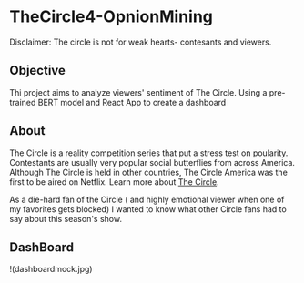 # TheCircle4-OpnionMining

Disclaimer:
The circle is not for weak hearts- contesants and viewers.

## Objective
Thi project aims to analyze viewers' sentiment of The Circle. Using a pre-trained BERT model and React App to create a dashboard
## About 
The Circle is a reality competition series that put a stress test on poularity. Contestants are usually very popular social butterflies from across America. Although The Circle is held in other countries, The Circle America was the first to be aired on Netflix. Learn more about [The Circle](https://en.wikipedia.org/wiki/The_Circle_(American_TV_series)).

As a die-hard fan of the Circle ( and highly emotional viewer when one of my favorites gets blocked) I wanted to know what other Circle fans had to say about this season's show. 

## DashBoard

!(dashboardmock.jpg)
